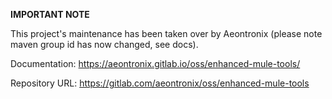 **IMPORTANT NOTE**

This project's maintenance has been taken over by Aeontronix (please note maven group id has now changed, see docs).

Documentation: https://aeontronix.gitlab.io/oss/enhanced-mule-tools/

Repository URL: https://gitlab.com/aeontronix/oss/enhanced-mule-tools
